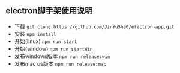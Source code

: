 ## electron脚手架使用说明

- 下载 `git clone https://github.com/JinYuSha0/electron-app.git`
- 安装 `npm install`
- 开始(linux) `npm run start`
- 开始(window) `npm run startWin`
- 发布windows版本 `npm run release:win`
- 发布mac os版本 `npm run release:mac`
